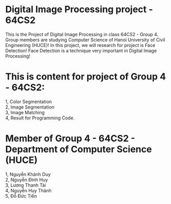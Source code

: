 # Digital Image Processing project - 64CS2
This is the Project of Digital Image Processing in class 64CS2 - Group 4. Group members are studying Computer Science of Hanoi University of Civil Engineering (HUCE)! In this project, we will research for project is Face Detection! Face Detection is a technique very important in Digital Image Processing! <br>

# This is content for project of Group 4 - 64CS2:  <br>
1, Color Segmentation <br>
2, Image Segmentation <br>
3, Image Matching <br>
4, Result for Programming Code.

# Member of Group 4 - 64CS2 - Department of Computer Science (HUCE) <br>
1, Nguyễn Khánh Duy  <br>
2, Nguyễn Đình Huy  <br>
3, Lương Thanh Tài  <br>
4, Nguyễn Huy Thành  <br>
5, Đỗ Đức Tiến
